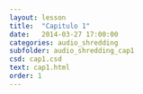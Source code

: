 ```yaml
---
layout: lesson
title:  "Capitulo 1"
date:   2014-03-27 17:00:00
categories: audio_shredding
subfolder: audio_shredding_cap1
csd: cap1.csd
text: cap1.html
order: 1
---
```


